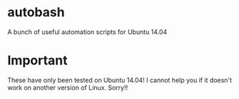 # autobash
A bunch of useful automation scripts for Ubuntu 14.04

# Important
These have only been tested on Ubuntu 14.04! I cannot help you if it doesn't work on another version of Linux. Sorry!!

